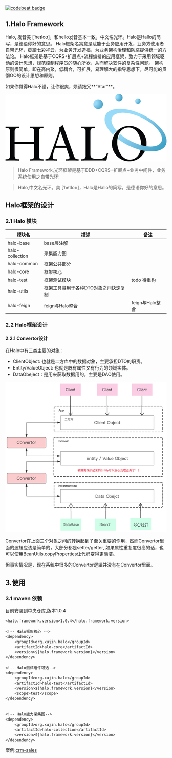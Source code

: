 [![codebeat badge](https://codebeat.co/badges/edb89c5e-9a43-4323-8e2f-0d3ca486dbb7)](https://codebeat.co/projects/github-com-softwareking-halo-master)

## 1.Halo Framework

   Halo, 发音美 [ˈheɪloʊ]，和hello发音基本一致，中文名光环。Halo是Hallo的简写，是德语你好的意思。
Halo框架名寓意是赋能于业务应用开发，业务方使用者自带光环，脚踏七彩祥云，为业务开发造福，为业务架构治理和防腐提供统一的方法论。
Halo框架是基于CQRS+扩展点+流程编排的应用框架，致力于采用领域驱动的设计思想，规范控制程序员的随心所欲，从而解决软件的复杂性问题。
架构原则很简单，即在高内聚，低耦合，可扩展，易理解大的指导思想下，尽可能的贯彻OO的设计思想和原则。

如果你觉得Halo不错，让你很爽，烦请拨冗**“Star”**。


![](/halo-docs/logo/halo-logo-1.png)

> Halo Framework,光环框架是基于DDD+CQRS+扩展点+业务中间件，业务系统使用之自带光环!

> Halo,中文名光环。美 [ˈheɪloʊ]，Halo是Hallo的简写，是德语你好的意思。

## Halo框架的设计

### 2.1 Halo 模块

| 模块名 | 描述 | 备注 |
| --- | --- | --- |
| halo-base | base层注解 |  |
| halo-collection | 采集能力图 |  |
| halo-common | 框架公共部分 |  |
| halo-core | 框架核心 |  |
| halo-test | 框架测试模块 | todo 待重构 |
| halo-utils | 框架工具类用于各种DTO对象之间快速复制 |  |
| halo-feign | feign与Halo整合 |feign与Halo整合  |

### 2.2 Halo框架设计

#### 2.2.1 Convertor设计

在Halo中有三类主要的对象：

* ClientObject: 也就是二方库中的数据对象，主要承担DTO的职责。
* Entity/ValueObject: 也就是既有属性又有行为的领域实体。
* DataObeject：是用来获取数据用的，主要是DAO使用。

![](/halo-docs/image/convertor.png)

Convertor在上面三个对象之间的转换起到了至关重要的作用，然而Convertor里面的逻辑应该是简单的，大部分都是setter/getter, 如果属性重复度很高的话，也可以使用BeanUtils.copyProperties让代码变得更简洁。

但事实情况是，现在系统中很多的Convertor逻辑并没有在Convertor里面。


## 3.使用

### 3.1 maven 依赖

目前安装到中央仓库,版本1.0.4

```pom
<halo.framework.version>1.0.4</halo.framework.version>

<!-- Halo框架核心 -->
<dependency>
    <groupId>org.xujin.halo</groupId>
    <artifactId>halo-core</artifactId>
    <version>${halo.framework.version}</version>
</dependency>

<!-- Halo测试组件可选-->
<dependency>
    <groupId>org.xujin.halo</groupId>
    <artifactId>halo-test</artifactId>
    <version>${halo.framework.version}</version>
    <scope>test</scope>
</dependency>


<!-- Halo能力采集图-->
<dependency>
    <groupId>org.xujin.halo</groupId>
    <artifactId>halo-collection</artifactId>
    <version>${halo.framework.version}</version>
</dependency>
```

案例:[crm-sales](https://github.com/SoftwareKing/crm-sales)


